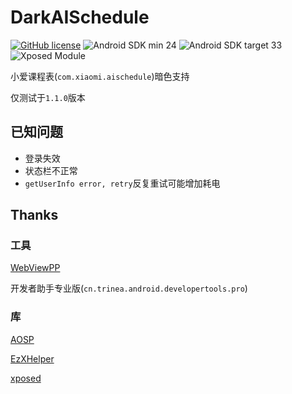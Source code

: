 # DarkAISchedule

[![GitHub license](https://img.shields.io/github/license/duzhaokun123/DarkAISchedule?style=flat-square)](https://github.com/duzhaokun123/DarkAISchedule/blob/main/LICENSE)
![Android SDK min 24](https://img.shields.io/badge/Android%20SDK-%3E%3D%2024-brightgreen?style=flat-square&logo=android)
![Android SDK target 33](https://img.shields.io/badge/Android%20SDK-target%2033-brightgreen?style=flat-square&logo=android)
![Xposed Module](https://img.shields.io/badge/Xposed-Module-blue?style=flat-square)

小爱课程表(`com.xiaomi.aischedule`)暗色支持

仅测试于`1.1.0`版本

## 已知问题

- 登录失效
- 状态栏不正常
- `getUserInfo error, retry`反复重试可能增加耗电

## Thanks

### 工具

[WebViewPP](https://github.com/WankkoRee/WebViewPP)

开发者助手专业版(`cn.trinea.android.developertools.pro`)

### 库

[AOSP](https://source.android.com/)

[EzXHelper](https://github.com/KyuubiRan/EzXHelper)

[xposed](https://forum.xda-developers.com/xposed)